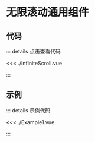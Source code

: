 # 无限滚动通用组件

## 代码

::: details 点击查看代码

<<< ./InfiniteScroll.vue

:::

## 示例

<script setup>
import Example1 from './Example1.vue'
</script>

<demo>
  <Example1 />
</demo>

::: details 示例代码

<<< ./Example1.vue

:::
